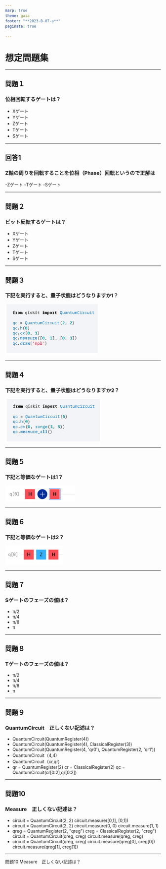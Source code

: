 ```yaml
---
marp: true
theme: gaia
footer: "**2023-B-07-a**"
paginate: true 

---
```

<!--
_backgroundColor: orange
paginate: true
-->
# 想定問題集

---
## 問題１
### 位相回転するゲートは？

- Xゲート
- Yゲート
- Zゲート
- Tゲート
- Sゲート
---

## 回答1

### Z軸の周りを回転することを位相（Phase）回転というので正解は

-Zゲート
-Tゲート
-Sゲート

---

## 問題２

### ビット反転するゲートは？

- Xゲート
- Yゲート
- Zゲート
- Tゲート
- Sゲート

---

## 問題３

### 下記を実行すると、量子状態はどうなりますか1？

![100%](./image/3.png)

---

## 問題４

### 下記を実行すると、量子状態はどうなりますか2？

![100%](./image/4.png)

---

## 問題５

### 下記と等価なゲートは1？

![100%](./image/5.png)

---

## 問題６

### 下記と等価なゲートは2？

![100%](./image/6.png)

---

## 問題７

### Sゲートのフェーズの値は？

- π/2
- π/4
- π/8
- π

---

## 問題８

### Tゲートのフェーズの値は？

- π/2
- π/4
- π/8
- π

---

## 問題９

### QuantumCircuit　正しくない記述は？

- QuantumCircuit(QuantumRegister(4))
- QuantumCircuit(QuantumRegister(4), ClassicalRegister(3))
- QuantumCircuit(QuantumRegister(4, 'qr0'), QuantumRegister(2, 'qr1'))
- QuantumCircuit（4,4)
- QuantumCircuit（cr,qr)
- qr = QuantumRegister(2)
  cr = ClassicalRegister(2)
  qc = QuantumCircuit(cr[0:2],qr[0:2])

---

## 問題10

### Measure　正しくない記述は？

- circuit = QuantumCircuit(2, 2)
  circuit.measure([0,1], [0,1])
- circuit = QuantumCircuit(2, 2)
  circuit.measure(0, 0)
  circuit.measure(1, 1)
- qreg = QuantumRegister(2, "qreg")
  creg = ClassicalRegister(2, "creg")
  circuit = QuantumCircuit(qreg, creg)
  circuit.measure(qreg, creg)
- circuit = QuantumCircuit(qreg, creg)
  circuit.measure(qreg[0], creg[0])
  circuit.measure(qreg[1], creg[1])
---
問題10 Measure　正しくない記述は？
